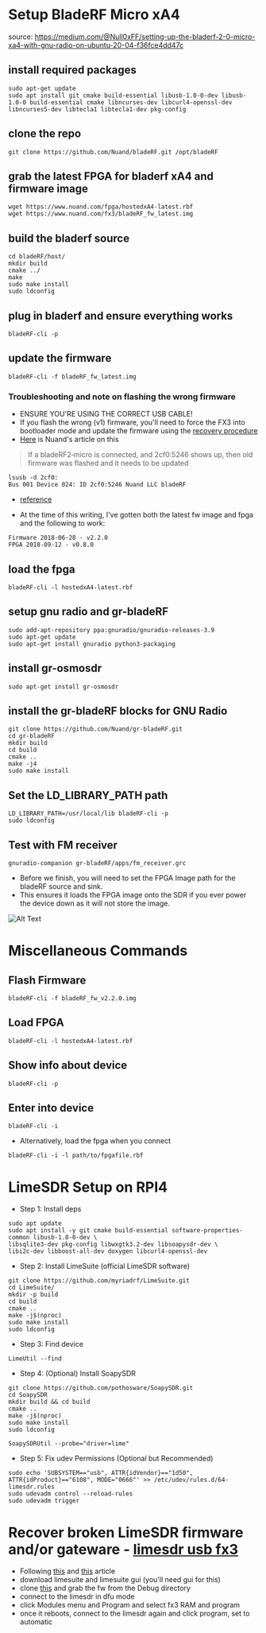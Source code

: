 # Setup BladeRF Micro xA4

source: https://medium.com/@Null0xFF/setting-up-the-bladerf-2-0-micro-xa4-with-gnu-radio-on-ubuntu-20-04-f36fce4dd47c

## install required packages

```
sudo apt-get update
sudo apt install git cmake build-essential libusb-1.0-0-dev libusb-1.0-0 build-essential cmake libncurses-dev libcurl4-openssl-dev
libncurses5-dev libtecla1 libtecla1-dev pkg-config
```

## clone the repo

`git clone https://github.com/Nuand/bladeRF.git /opt/bladeRF`

## grab the latest FPGA for bladerf xA4 and firmware image
```
wget https://www.nuand.com/fpga/hostedxA4-latest.rbf
wget https://www.nuand.com/fx3/bladeRF_fw_latest.img
```

## build the bladerf source

```
cd bladeRF/host/
mkdir build
cmake ../
make
sudo make install
sudo ldconfig
```

## plug in bladerf and ensure everything works

`bladeRF-cli -p`

## update the firmware

`bladeRF-cli -f bladeRF_fw_latest.img`

### Troubleshooting and note on flashing the wrong firmware

- ENSURE YOU'RE USING THE CORRECT USB CABLE!
- If you flash the wrong (v1) firmware, you'll need to force the FX3 into bootloader mode and update the firmware using the [recovery procedure](https://github.com/Nuand/bladeRF/wiki/Upgrading-bladeRF-FX3-Firmware#Upgrading_using_the_FX3_bootloader_Recovery_Method)
- [Here](https://www.nuand.com/forums/viewtopic.php?p=8892) is Nuand's article on this

> If a bladeRF2‑micro is connected, and 2cf0:5246 shows up, then old firmware was flashed and it needs to be updated
```
lsusb -d 2cf0:
Bus 001 Device 024: ID 2cf0:5246 Nuand LLC bladeRF
```

- [reference](https://www.nuand.com/forums/viewtopic.php?p=8892)

- At the time of this writing, I've gotten both the latest fw image and fpga and the following to work:

```
Firmware 2018-06-28 - v2.2.0
FPGA 2018-09-12 - v0.8.0
```

## load the fpga

`bladeRF-cli -l hostedxA4-latest.rbf`

## setup gnu radio and gr-bladeRF

```
sudo add-apt-repository ppa:gnuradio/gnuradio-releases-3.9
sudo apt-get update
sudo apt-get install gnuradio python3-packaging
```

## install gr-osmosdr

`sudo apt-get install gr-osmosdr`

## install the gr-bladeRF blocks for GNU Radio

```
git clone https://github.com/Nuand/gr-bladeRF.git
cd gr-bladeRF
mkdir build
cd build
cmake ..
make -j4
sudo make install
```

## Set the LD_LIBRARY_PATH path

```
LD_LIBRARY_PATH=/usr/local/lib bladeRF-cli -p
sudo ldconfig
```

## Test with FM receiver

`gnuradio-companion gr-bladeRF/apps/fm_receiver.grc`

- Before we finish, you will need to set the FPGA Image path for the bladeRF source and sink.
- This ensures it loads the FPGA image onto the SDR if you ever power the device down as it will not store the image.

![Alt Text](https://miro.medium.com/v2/resize:fit:1196/format:webp/1*qDry9Ey48BROu-h0qYbYUQ.png)

# Miscellaneous Commands

## Flash Firmware 

`bladeRF-cli -f bladeRF_fw_v2.2.0.img`

## Load FPGA

`bladeRF-cli -l hostedxA4-latest.rbf`

## Show info about device 

`bladeRF-cli -p`

## Enter into device 

`bladeRF-cli -i`

- Alternatively, load the fpga when you connect

`bladeRF-cli -i -l path/to/fpgafile.rbf`


# LimeSDR Setup on RPI4

- Step 1: Install deps 

```
sudo apt update
sudo apt install -y git cmake build-essential software-properties-common libusb-1.0-0-dev \
libsqlite3-dev pkg-config libwxgtk3.2-dev libsoapysdr-dev \
libi2c-dev libboost-all-dev doxygen libcurl4-openssl-dev
```

- Step 2: Install LimeSuite (official LimeSDR software)

```
git clone https://github.com/myriadrf/LimeSuite.git
cd LimeSuite/
mkdir -p build
cd build
cmake ..
make -j$(nproc)
sudo make install
sudo ldconfig
```

- Step 3: Find device

```
LimeUtil --find
```

- Step 4: (Optional) Install SoapySDR

```
git clone https://github.com/pothosware/SoapySDR.git
cd SoapySDR
mkdir build && cd build
cmake ..
make -j$(nproc)
sudo make install
sudo ldconfig

SoapySDRUtil --probe="driver=lime"
```

- Step 5: Fix udev Permissions (Optional but Recommended)

```
sudo echo 'SUBSYSTEM=="usb", ATTR{idVendor}=="1d50", ATTR{idProduct}=="6108", MODE="0666"' >> /etc/udev/rules.d/64-limesdr.rules
sudo udevadm control --reload-rules
sudo udevadm trigger
```

# Recover broken LimeSDR firmware and/or gateware - [limesdr usb fx3](https://wiki.myriadrf.org/LimeSDR-USB)

- Following [this](https://wiki.myriadrf.org/LimeSDR-USB_Board_Programming) and [this](https://wiki.myriadrf.org/LimeSDR_Firmware_Management) article
- download limesuite and limesuite gui (you'll need gui for this)
- clone [this](https://github.com/myriadrf/LimeSDR-USB_FX3?tab=readme-ov-file) and grab the fw from the Debug directory
- connect to the limesdr in dfu mode
- click Modules menu and Program and select fx3 RAM and program
- once it reboots, connect to the limesdr again and click program, set to automatic






